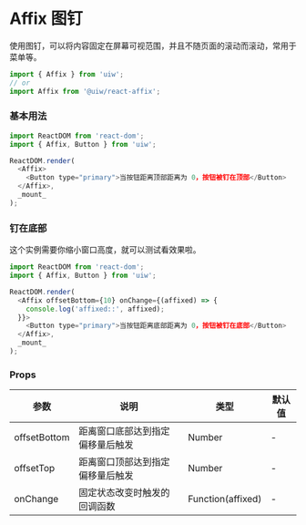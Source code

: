 Affix 图钉
===

使用图钉，可以将内容固定在屏幕可视范围，并且不随页面的滚动而滚动，常用于菜单等。

```jsx
import { Affix } from 'uiw';
// or
import Affix from '@uiw/react-affix';
```

### 基本用法
 
<!--rehype:bgWhite=true&codeSandbox=true&codePen=true-->
```js
import ReactDOM from 'react-dom';
import { Affix, Button } from 'uiw';

ReactDOM.render(
  <Affix>
    <Button type="primary">当按钮距离顶部距离为 0，按钮被钉在顶部</Button>
  </Affix>,
  _mount_
);
```

### 钉在底部

这个实例需要你缩小窗口高度，就可以测试看效果啦。

<!--rehype:bgWhite=true&codeSandbox=true&codePen=true-->
```js
import ReactDOM from 'react-dom';
import { Affix, Button } from 'uiw';

ReactDOM.render(
  <Affix offsetBottom={10} onChange={(affixed) => {
    console.log('affixed::', affixed);
  }}>
    <Button type="primary">当按钮距离底部距离为 0，按钮被钉在底部</Button>
  </Affix>,
  _mount_
);
```

### Props

| 参数 | 说明 | 类型 | 默认值 |
|--------- |-------- |--------- |-------- |
| offsetBottom | 	距离窗口底部达到指定偏移量后触发 | Number| - |
| offsetTop | 	距离窗口顶部达到指定偏移量后触发 | Number| - |
| onChange | 		固定状态改变时触发的回调函数 | Function(affixed) | - |